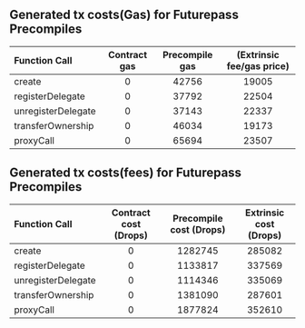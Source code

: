 ## Generated tx costs(Gas) for Futurepass Precompiles

| Function Call      | Contract gas | Precompile gas | (Extrinsic fee/gas price) |
|:-------------------|:------------:|:--------------:|:-------------------------:|
| create             |      0       |     42756      |           19005           |
| registerDelegate   |      0       |     37792      |           22504           |
| unregisterDelegate |      0       |     37143      |           22337           |
| transferOwnership  |      0       |     46034      |           19173           |
| proxyCall          |      0       |     65694      |           23507           |


## Generated tx costs(fees) for Futurepass Precompiles

| Function Call      | Contract cost (Drops) | Precompile cost (Drops) | Extrinsic cost (Drops) |
|:-------------------|:---------------------:|:-----------------------:|:----------------------:|
| create             |           0           |         1282745         |         285082         |
| registerDelegate   |           0           |         1133817         |         337569         |
| unregisterDelegate |           0           |         1114346         |         335069         |
| transferOwnership  |           0           |         1381090         |         287601         |
| proxyCall          |           0           |         1877824         |         352610         |
